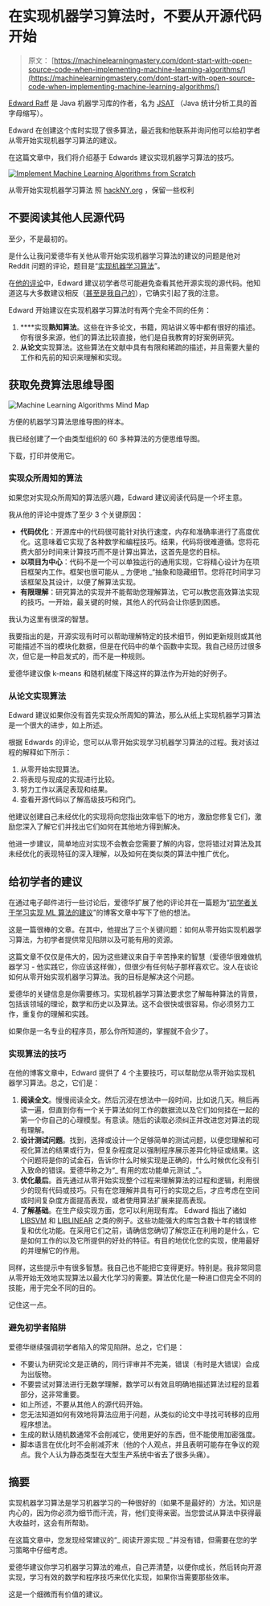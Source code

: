 # 在实现机器学习算法时，不要从开源代码开始

> 原文： [https://machinelearningmastery.com/dont-start-with-open-source-code-when-implementing-machine-learning-algorithms/](https://machinelearningmastery.com/dont-start-with-open-source-code-when-implementing-machine-learning-algorithms/)

[Edward Raff](https://www.linkedin.com/pub/edward-raff/40/920/99) 是 Java 机器学习库的作者，名为 [JSAT](https://code.google.com/p/java-statistical-analysis-tool/) （Java 统计分析工具的首字母缩写）。

Edward 在创建这个库时实现了很多算法，最近我和他联系并询问他可以给初学者从零开始实现机器学习算法的建议。

在这篇文章中，我们将介绍基于 Edwards 建议实现机器学习算法的技巧。

[![Implement Machine Learning Algorithms from Scratch](img/ee2d2be174f6f3355360894c7cc4cd86.jpg)](https://3qeqpr26caki16dnhd19sv6by6v-wpengine.netdna-ssl.com/wp-content/uploads/2014/10/Implement-Machine-Learning-Algorithms-from-Scratch.jpg)

从零开始实现机器学习算法
照 [hackNY.org](http://www.flickr.com/photos/hackny/7036401939) ，保留一些权利

## 不要阅读其他人民源代码

至少，不是最初的。

是什么让我问爱德华有关他从零开始实现机器学习算法的建议的问题是他对 Reddit 问题的评论，题目是“[实现机器学习算法](http://www.reddit.com/r/MachineLearning/comments/2h94uj/implementing_machine_learning_algorithms/)”。

在[他的评论](http://www.reddit.com/r/MachineLearning/comments/2h94uj/implementing_machine_learning_algorithms/ckqrn1t)中，Edward 建议初学者尽可能避免查看其他开源实现的源代码。他知道这与大多数建议相反（[甚至是我自己的](http://machinelearningmastery.com/how-to-implement-a-machine-learning-algorithm/ "How to Implement a Machine Learning Algorithm")），它确实引起了我的注意。

Edward 开始建议在实现机器学习算法时有两个完全不同的任务：

1.  ****实现**熟知算法**。这些在许多论文，书籍，网站讲义等中都有很好的描述。你有很多来源，他们的算法比较直接，他们是自我教育的好案例研究。
2.  **从论文**实现算法。这些算法在文献中具有有限和稀疏的描述，并且需要大量的工作和先前的知识来理解和实现。

## 获取免费算法思维导图

![Machine Learning Algorithms Mind Map](img/2ce1275c2a1cac30a9f4eea6edd42d61.jpg)

方便的机器学习算法思维导图的样本。

我已经创建了一个由类型组织的 60 多种算法的方便思维导图。

下载，打印并使用它。

### 实现众所周知的算法

如果您对实现众所周知的算法感兴趣，Edward 建议阅读代码是一个坏主意。

我从他的评论中提炼了至少 3 个关键原因：

*   **代码优化**：开源库中的代码很可能针对执行速度，内存和准确率进行了高度优化。这意味着它实现了各种数学和编程技巧。结果，代码将很难遵循。您将花费大部分时间来计算技巧而不是计算出算法，这首先是您的目标。
*   **以项目为中心**：代码不是一个可以单独运行的通用实现，它将精心设计为在项目框架内工作。框架也很可能从 _ 方便地 _“抽象和隐藏细节。您将花时间学习该框架及其设计，以便了解算法实现。
*   **有限理解**：研究算法的实现并不能帮助您理解算法，它可以教您高效算法实现的技巧。一开始，最关键的时候，其他人的代码会让你感到困惑。

我认为这里有很深的智慧。

我要指出的是，开源实现有时可以帮助理解特定的技术细节，例如更新规则或其他可能描述不当的模块化数据，但是在代码中的单个函数中实现。我自己经历过很多次，但它是一种启发式的，而不是一种规则。

爱德华建议像 k-means 和随机梯度下降这样的算法作为开始的好例子。

### 从论文实现算法

Edward 建议如果你没有首先实现众所周知的算法，那么从纸上实现机器学习算法是一个很大的进步，如上所述。

根据 Edwards 的评论，您可以从零开始实现学习机器学习算法的过程。我对该过程的解释如下所示：

1.  从零开始实现算法。
2.  将表现与现成的实现进行比较。
3.  努力工作以满足表现和结果。
4.  查看开源代码以了解高级技巧和窍门。

他建议创建自己未经优化的实现将向您指出效率低下的地方，激励您修复它们，激励您深入了解它们并找出它们如何在其他地方得到解决。

他进一步建议，简单地应对实现不会教会您需要了解的内容，您将错过对算法及其未经优化的表现特征的深入理解，以及如何在类似类的算法中推广优化。

## 给初学者的建议

在通过电子邮件进行一些讨论后，爱德华扩展了他的评论并在一篇题为“[初学者关于学习实现 ML 算法的建议](http://jsatml.blogspot.com.au/2014/10/beginner-advice-on-learning-to.html)”的博客文章中写下了他的想法。

这是一篇很棒的文章。在其中，他提出了三个关键问题：如何从零开始实现机器学习算法，为初学者提供常见陷阱以及可能有用的资源。

这篇文章不仅仅是伟大的，因为这些建议来自于辛苦挣来的智慧（爱德华很难做机器学习 [](http://en.wikipedia.org/wiki/Learning_the_hard_way) - 他实践它，你应该这样做），但很少有任何帖子那样喜欢它。没人在谈论如何从零开始实现机器学习算法。我的目标是解决这个问题。

爱德华的关键信息是你需要练习。实现机器学习算法要求您了解每种算法的背景，包括该领域的理论，数学和历史以及算法。这不会很快或很容易。你必须努力工作，重复你的理解和实践。

如果你是一名专业的程序员，那么你所知道的，掌握就不会少了。

### 实现算法的技巧

在他的博客文章中，Edward 提供了 4 个主要技巧，可以帮助您从零开始实现机器学习算法。总之，它们是：

1.  **阅读全文**。慢慢阅读全文。然后沉浸在想法中一段时间​​，比如说几天。稍后再读一遍，但直到你有一个关于算法如何工作的数据流以及它们如何挂在一起的第一个你自己的心理模型。有意读。随后的读取必须纠正并改进您对算法的现有理解。
2.  **设计测试问题**。找到，选择或设计一个足够简单的测试问题，以便您理解和可视化算法的结果或行为，但复杂程度足以强制程序展示差异化特征或结果。这个问题将是你的试金石，告诉你什么时候实现是正确的，什么时候优化没有引入致命的错误。爱德华称之为“_ 有用的宏功能单元测试 _”。
3.  **优化最后**。首先通过从零开始实现整个过程来理解算法的过程和逻辑，利用很少的现有代码或技巧。只有在您理解并具有可行的实现之后，才应考虑在空间或时间复杂度方面提高表现，或者使用算法扩展来提高表现。
4.  **了解基础**。在生产级实现方面，您可以利用现有库。 Edward 指出了诸如 [LIBSVM](http://www.csie.ntu.edu.tw/~cjlin/libsvm/) 和 [LIBLINEAR](http://www.csie.ntu.edu.tw/~cjlin/liblinear/) 之类的例子。这些功能强大的库包含数十年的错误修复和优化功能。在采用它们之前，请确信您确切了解您正在利用的是什么，它是如何工作的以及它所提供的好处的特征。有目的地优化您的实现，使用最好的并理解它的作用。

同样，这些提示中有很多智慧。我自己也不能把它变得更好。特别是。我非常同意从零开始无效地实现算法以最大化学习的需要。算法优化是一种进口但完全不同的技能，用于完全不同的目的。

记住这一点。

### 避免初学者陷阱

爱德华继续强调初学者陷入的常见陷阱。总之，它们是：

*   不要认为研究论文是正确的，同行评审并不完美，错误（有时是大错误）会成为出版物。
*   不要尝试对算法进行无数学理解，数学可以有效且明确地描述算法过程的显着部分，这非常重要。
*   如上所述，不要从其他人的源代码开始。
*   您无法知道如何有效地将算法应用于问题，从类似的论文中寻找可转移的应用程序想法。
*   生成的默认随机数通常不会削减它，使用更好的东西，但不能使用加密强度。
*   脚本语言在优化时不会削减芥末（他的个人观点，并且表明可能存在争议的观点。我个人认为静态类型在大型生产系统中省去了很多头痛）。

## 摘要

实现机器学习算法是学习机器学习的一种很好的（如果不是最好的）方法。知识是内心的，因为你必须为细节而汗流，背，他们变得亲密。当您尝试从算法中获得最大收益时，这会有所帮助。

在这篇文章中，您发现经常建议的“_ 阅读开源实现 _”并没有错，但需要在您的学习策略中仔细考虑。

爱德华建议你学习机器学习算法的难点，自己弄清楚，以便你成长，然后转向开源实现，学习有效的数学和程序技巧来优化实现，如果你当需要那些效率。

这是一个细微而有价值的建议。